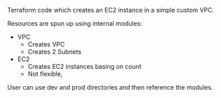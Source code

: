 Terraform code which creates an EC2 instance in a simple custom VPC.

Resources are spun up using internal modules:
- VPC 
    - Creates VPC
    - Creates 2 Subnets 
- EC2
    - Creates EC2 instances basing on count
    - Not flexible, 

User can use dev and prod directories and then reference the modules.

